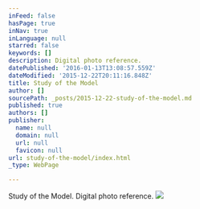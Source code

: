 ```yaml
---
inFeed: false
hasPage: true
inNav: true
inLanguage: null
starred: false
keywords: []
description: Digital photo reference.
datePublished: '2016-01-13T13:08:57.559Z'
dateModified: '2015-12-22T20:11:16.848Z'
title: Study of the Model
author: []
sourcePath: _posts/2015-12-22-study-of-the-model.md
published: true
authors: []
publisher:
  name: null
  domain: null
  url: null
  favicon: null
url: study-of-the-model/index.html
_type: WebPage

---
```

Study of the Model.  Digital photo reference.
![](https://s3-us-west-2.amazonaws.com/the-grid-img/p/cb7c008e757c778a4ccdf477bb03296066bdfe59.jpg)